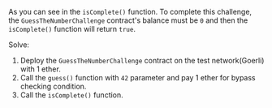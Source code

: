 As you can see in the `isComplete()` function.
To complete this challenge, the `GuessTheNumberChallenge` contract's balance must be `0`
and then the `isComplete()` function will return `true`.

Solve:
1. Deploy the `GuessTheNumberChallenge` contract on the test network(Goerli) with 1 ether.
2. Call the `guess()` function with `42` parameter and pay 1 ether for bypass checking condition.
3. Call the `isComplete()` function.
